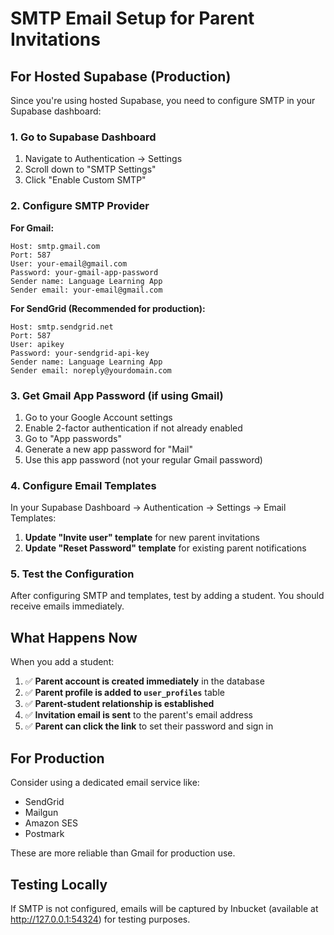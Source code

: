 # SMTP Email Setup for Parent Invitations

## For Hosted Supabase (Production)

Since you're using hosted Supabase, you need to configure SMTP in your Supabase dashboard:

### 1. Go to Supabase Dashboard
1. Navigate to Authentication → Settings
2. Scroll down to "SMTP Settings"  
3. Click "Enable Custom SMTP"

### 2. Configure SMTP Provider

**For Gmail:**
```
Host: smtp.gmail.com
Port: 587
User: your-email@gmail.com
Password: your-gmail-app-password
Sender name: Language Learning App
Sender email: your-email@gmail.com
```

**For SendGrid (Recommended for production):**
```
Host: smtp.sendgrid.net
Port: 587
User: apikey
Password: your-sendgrid-api-key
Sender name: Language Learning App
Sender email: noreply@yourdomain.com
```

### 3. Get Gmail App Password (if using Gmail)

1. Go to your Google Account settings
2. Enable 2-factor authentication if not already enabled
3. Go to "App passwords" 
4. Generate a new app password for "Mail"
5. Use this app password (not your regular Gmail password)

### 4. Configure Email Templates

In your Supabase Dashboard → Authentication → Settings → Email Templates:

1. **Update "Invite user" template** for new parent invitations
2. **Update "Reset Password" template** for existing parent notifications

### 5. Test the Configuration

After configuring SMTP and templates, test by adding a student. You should receive emails immediately.

## What Happens Now

When you add a student:

1. ✅ **Parent account is created immediately** in the database
2. ✅ **Parent profile is added to `user_profiles`** table  
3. ✅ **Parent-student relationship is established**
4. ✅ **Invitation email is sent** to the parent's email address
5. ✅ **Parent can click the link** to set their password and sign in

## For Production

Consider using a dedicated email service like:
- SendGrid
- Mailgun  
- Amazon SES
- Postmark

These are more reliable than Gmail for production use.

## Testing Locally

If SMTP is not configured, emails will be captured by Inbucket (available at http://127.0.0.1:54324) for testing purposes.
